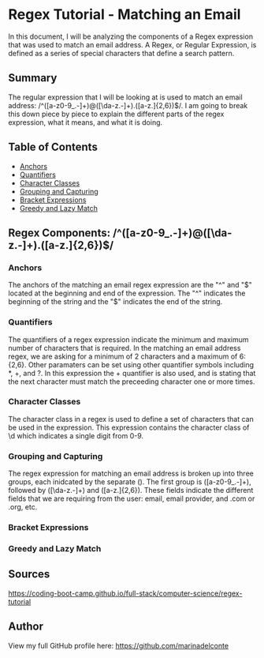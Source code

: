 # Regex Tutorial - Matching an Email

In this document, I will be analyzing the components of a Regex expression that was used to match an email address. A Regex, or Regular Expression, is defined as a series of special characters that define a search pattern. 

## Summary

The regular expression that I will be looking at is used to match an email address: /^([a-z0-9_\.-]+)@([\da-z\.-]+)\.([a-z\.]{2,6})$/. I am going to break this down piece by piece to explain the different parts of the regex expression, what it means, and what it is doing.

## Table of Contents

- [Anchors](#anchors)
- [Quantifiers](#quantifiers)
- [Character Classes](#character-classes)
- [Grouping and Capturing](#grouping-and-capturing)
- [Bracket Expressions](#bracket-expressions)
- [Greedy and Lazy Match](#greedy-and-lazy-match)

## Regex Components: /^([a-z0-9_\.-]+)@([\da-z\.-]+)\.([a-z\.]{2,6})$/

### Anchors
The anchors of the matching an email regex expression are the "^" and "$" located at the beginning and end of the expression. The "^" indicates the beginning of the string and the "$" indicates the end of the string. 

### Quantifiers
The quantifiers of a regex expression indicate the minimum and maximum number of characters that is required. In the matching an email address regex, we are asking for a minimum of 2 characters and a maximum of 6: {2,6}. Other paramaters can be set using other quantifier symbols including *, +, and ?. In this expression the + quantifier is also used, and is stating that the next character must match the preceeding character one or more times.

### Character Classes
The character class in a regex is used to define a set of characters that can be used in the expression. This expression contains the character class of \d which indicates a single digit from 0-9.

### Grouping and Capturing
The regex expression for matching an email address is broken up into three groups, each inidcated by the separate (). The first group is ([a-z0-9_\.-]+), followed by ([\da-z\.-]+) and ([a-z\.]{2,6}). These fields indicate the different fields that we are requiring from the user: email, email provider, and .com or .org, etc.

### Bracket Expressions

### Greedy and Lazy Match


## Sources
https://coding-boot-camp.github.io/full-stack/computer-science/regex-tutorial

## Author
View my full GitHub profile here: https://github.com/marinadelconte
